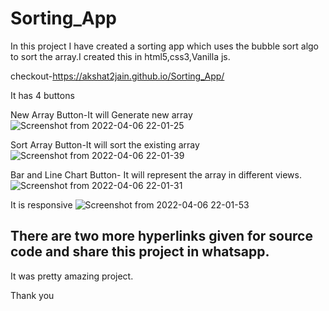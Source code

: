 # Sorting_App
In this project I have created a sorting app which uses the bubble sort algo to sort the array.I created this in html5,css3,Vanilla js.

checkout-https://akshat2jain.github.io/Sorting_App/

It has 4 buttons

New Array Button-It will Generate new array
![Screenshot from 2022-04-06 22-01-25](https://user-images.githubusercontent.com/101265586/162024056-1f9be64b-cad1-44d4-a410-778ebfa25b81.png)

Sort Array Button-It will sort the existing array
![Screenshot from 2022-04-06 22-01-39](https://user-images.githubusercontent.com/101265586/162024858-e68e8e5d-a995-4365-ad47-1a69e9f61006.png)

Bar and Line Chart Button- It will represent the array in different views.
![Screenshot from 2022-04-06 22-01-31](https://user-images.githubusercontent.com/101265586/162024251-8a51f162-40e4-4310-b8c9-eb39608808bf.png)

It is responsive
![Screenshot from 2022-04-06 22-01-53](https://user-images.githubusercontent.com/101265586/162024923-d98425bc-da2e-46e1-b58f-cd1eabce6bed.png)

There are two more hyperlinks given for source code and share this project in whatsapp.
--------------------------------------------------------------------------------------

It was pretty amazing project.

Thank you








